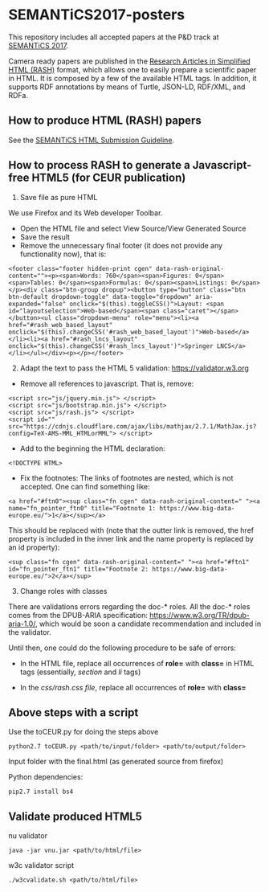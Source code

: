 ﻿# SEMANTiCS2017-posters

This repository includes all accepted papers at the P&D track at [SEMANTiCS 2017](https://2017.semantics.cc/).

Camera ready papers are published in the [Research Articles in Simplified HTML (RASH)](https://www.google.com/url?q=https://github.com/essepuntato/rash&sa=D&ust=1502895361031000&usg=AFQjCNHaFU8umSWex0T8nAAKyb_Oe8Fpig) format, which allows one to easily prepare a scientific paper in HTML. It is composed by a few of the available HTML tags. In addition, it supports RDF annotations by means of Turtle, JSON-LD, RDF/XML, and RDFa. 

## How to produce HTML (RASH) papers

See the [SEMANTiCS HTML Submission Guideline](https://docs.google.com/document/d/1HcuDH8hPDV9Ye_VRKyfduXdVkfV6NAqx_fSO9_09O0Y/pub).

## How to process RASH to generate a Javascript-free HTML5 (for CEUR publication)

1. Save file as pure HTML

We use Firefox and its Web developer Toolbar.

* Open the HTML file and select View Source/View Generated Source
* Save the result 
* Remove the unnecessary final footer (it does not provide any functionality now), that is:

```
<footer class="footer hidden-print cgen" data-rash-original-content=""><p><span>Words: 760</span><span>Figures: 0</span><span>Tables: 0</span><span>Formulas: 0</span><span>Listings: 0</span></p><div class="btn-group dropup"><button type="button" class="btn btn-default dropdown-toggle" data-toggle="dropdown" aria-expanded="false" onclick="$(this).toggleCSS()">Layout: <span id="layoutselection">Web-based</span><span class="caret"></span></button><ul class="dropdown-menu" role="menu"><li><a href="#rash_web_based_layout" onclick="$(this).changeCSS('#rash_web_based_layout')">Web-based</a></li><li><a href="#rash_lncs_layout" onclick="$(this).changeCSS('#rash_lncs_layout')">Springer LNCS</a></li></ul></div><p></p></footer>
```

2. Adapt the text to pass the HTML 5 validation: https://validator.w3.org 

*  Remove all references to javascript. That is, remove:

```
<script src="js/jquery.min.js"> </script>
<script src="js/bootstrap.min.js"> </script>
<script src="js/rash.js"> </script>
<script id="" src="https://cdnjs.cloudflare.com/ajax/libs/mathjax/2.7.1/MathJax.js?config=TeX-AMS-MML_HTMLorMML"> </script>
```
* Add to the beginning the HTML declaration:

```
<!DOCTYPE HTML>
```

* Fix the footnotes: The links of footnotes are nested, which is not accepted. One can find something like:

```
<a href="#ftn0"><sup class="fn cgen" data-rash-original-content=" "><a name="fn_pointer_ftn0" title="Footnote 1: https://www.big-data-europe.eu/">1</a></sup></a> 
```

This should be replaced with (note that the outter link is removed, the href property is included in the inner link and the name property is replaced by an id property):

```
<sup class="fn cgen" data-rash-original-content=" "><a href="#ftn1" id="fn_pointer_ftn1" title="Footnote 2: https://www.big-data-europe.eu/">2</a></sup>
```

3. Change roles with classes

There are validations errors regarding the doc-* roles. All the doc-* roles comes from the DPUB-ARIA specification: https://www.w3.org/TR/dpub-aria-1.0/, which would be soon a candidate recommendation and included in the validator. 

Until then, one could do the following procedure to be safe of errors:

* In the HTML file, replace all occurrences of **role=** with **class=** in HTML tags (essentially, *section* and *li* tags)


* In the *css/rash.css file*, replace all occurrences of **role=** with **class=** 

## Above steps with a script

Use the toCEUR.py for doing the steps above

```
python2.7 toCEUR.py <path/to/input/folder> <path/to/output/folder>
```

Input folder with the final.html (as generated source from firefox)

Python dependencies:
```
pip2.7 install bs4
```

## Validate produced HTML5

nu validator
```
java -jar vnu.jar <path/to/html/file>
```
w3c validator script
```
./w3cvalidate.sh <path/to/html/file>
```




